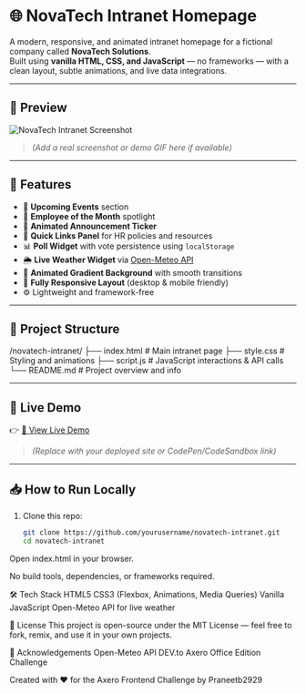 # 🌐 NovaTech Intranet Homepage

A modern, responsive, and animated intranet homepage for a fictional company called **NovaTech Solutions**.  
Built using **vanilla HTML, CSS, and JavaScript** — no frameworks — with a clean layout, subtle animations, and live data integrations.

---

## 📸 Preview

![NovaTech Intranet Screenshot](screenshot.png)

> *(Add a real screenshot or demo GIF here if available)*

---

## 🎨 Features

- 📅 **Upcoming Events** section  
- 🎉 **Employee of the Month** spotlight  
- 📢 **Animated Announcement Ticker**  
- 📌 **Quick Links Panel** for HR policies and resources  
- 📊 **Poll Widget** with vote persistence using `localStorage`  
- 🌦️ **Live Weather Widget** via [Open-Meteo API](https://open-meteo.com/)  
- 🎨 **Animated Gradient Background** with smooth transitions  
- 📱 **Fully Responsive Layout** (desktop & mobile friendly)  
- ⚙️ Lightweight and framework-free  

---

## 📂 Project Structure

/novatech-intranet/
├── index.html # Main intranet page
├── style.css # Styling and animations
├── script.js # JavaScript interactions & API calls
└── README.md # Project overview and info

---

## 🚀 Live Demo

👉 [🔗 View Live Demo](YOUR_LIVE_DEMO_LINK_HERE)

> *(Replace with your deployed site or CodePen/CodeSandbox link)*

---

## 📥 How to Run Locally

1. Clone this repo:
   ```bash
   git clone https://github.com/yourusername/novatech-intranet.git
   cd novatech-intranet

Open index.html in your browser.

No build tools, dependencies, or frameworks required.

🛠️ Tech Stack
HTML5
CSS3 (Flexbox, Animations, Media Queries)
Vanilla JavaScript
Open-Meteo API for live weather

📌 License
This project is open-source under the MIT License — feel free to fork, remix, and use it in your own projects.

🙌 Acknowledgements
Open-Meteo API
DEV.to Axero Office Edition Challenge

Created with ❤️ for the Axero Frontend Challenge by Praneetb2929
